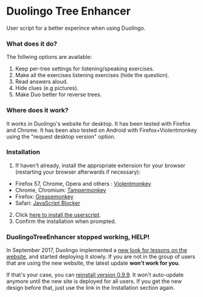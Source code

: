 # Duolingo Tree Enhancer

User script for a better experince when using Duolingo.

### What does it do?

The follwing options are available:

1. Keep per-tree settings for listening/speaking exercises.
2. Make all the exercises listening exercises (hide the question).
3. Read answers aloud.
4. Hide clues (e.g pictures).
4. Make Duo better for reverse trees.

### Where does it work?

It works in Duolingo's website for desktop. It has been tested with Firefox and Chrome.
It has been also tested on Android with Firefox+Violentmonkey using the "request desktop version" option.

### Installation

1. If haven't already, install the appropriate extension for your browser (restarting your browser afterwards if necessary):
 * Firefox 57, Chrome, Opera and others : [Violentmonkey](https://violentmonkey.github.io/get-it/)
 * Chrome, Chromium: [Tampermonkey](https://chrome.google.com/webstore/detail/tampermonkey/dhdgffkkebhmkfjojejmpbldmpobfkfo?hl=en)
 * Firefox: [Greasemonkey](https://addons.mozilla.org/en-US/firefox/addon/greasemonkey/)
 * Safari: [JavaScript Blocker](http://javascript-blocker.toggleable.com/)
2. Click [here to install the userscript](https://github.com/camiloaa/duolingotreeenhancer/raw/master/DuolingoTreeEnhancer.user.js).
3. Confirm the installation when prompted.

### DuolingoTreeEnhancer stopped working, HELP!

In September 2017, Duolingo implemented a [new look for lessons on the website](https://www.duolingo.com/comment/24513744),
and started deploying it slowly. If you are not in the group of users that are using the new website,
the latest update **won't work for you**.

If that's your case, you can [reinstall version 0.9.9](https://github.com/camiloaa/duolingotreeenhancer/raw/OldUI/DuolingoTreeEnhancer.user.js).
It won't auto-update anymore until the new site is deployed for all users.
If you get the new design before that, just use the link in the Installation section again.

